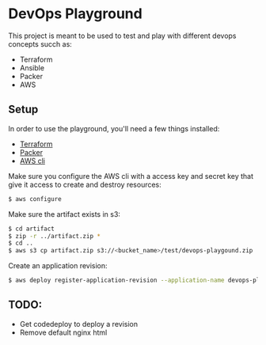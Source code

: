 # DevOps Playground

This project is meant to be used to test and play with different devops concepts succh as:

- Terraform
- Ansible
- Packer
- AWS

## Setup

In order to use the playground, you'll need a few things installed:

- [Terraform](https://terraform.io)
- [Packer](https://packer.io)
- [AWS cli](https://aws.amazon.com/cli/)

Make sure you configure the AWS cli with a access key and secret key that give
it access to create and destroy resources:

```sh
$ aws configure
```

Make sure the artifact exists in s3:

```sh
$ cd artifact
$ zip -r ../artifact.zip *
$ cd ..
$ aws s3 cp artifact.zip s3://<bucket_name>/test/devops-playgound.zip
```

Create an application revision:

```sh
$ aws deploy register-application-revision --application-name devops-playground --s3-location bucket=<bucket_name>,bundleType=zip,key=test/devops-playground.zip --region ap-southeast-1
```

## TODO:

- Get codedeploy to deploy a revision
- Remove default nginx html
